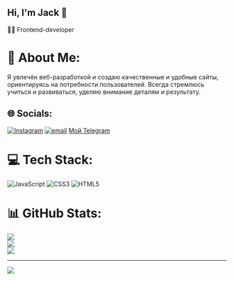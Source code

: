 ## Hi, I'm Jack 👋

🧑‍💻 Frontend-developer <br/>

# 💫 About Me:
Я увлечён веб-разработкой и создаю качественные и удобные сайты, ориентируясь на потребности пользователей. Всегда стремлюсь учиться и развиваться, уделяю внимание деталям и результату.


## 🌐 Socials:
[![Instagram](https://img.shields.io/badge/Instagram-%23E4405F.svg?logo=Instagram&logoColor=white)](https://instagram.com/jackpronin) [![email](https://img.shields.io/badge/Email-D14836?logo=gmail&logoColor=white)](mailto:pronin.jack@gmail.com) [Мой Telegram](https://t.me/jackpronin)

# 💻 Tech Stack:
![JavaScript](https://img.shields.io/badge/javascript-%23323330.svg?style=for-the-badge&logo=javascript&logoColor=%23F7DF1E) ![CSS3](https://img.shields.io/badge/css3-%231572B6.svg?style=for-the-badge&logo=css3&logoColor=white) ![HTML5](https://img.shields.io/badge/html5-%23E34F26.svg?style=for-the-badge&logo=html5&logoColor=white)
# 📊 GitHub Stats:
![](https://github-readme-stats.vercel.app/api?username=Jack-pronin&theme=react&hide_border=false&include_all_commits=true&count_private=false)<br/>
![](https://nirzak-streak-stats.vercel.app/?user=Jack-pronin&theme=react&hide_border=false)<br/>
![](https://github-readme-stats.vercel.app/api/top-langs/?username=Jack-pronin&theme=react&hide_border=false&include_all_commits=true&count_private=false&layout=compact)

---
[![](https://visitcount.itsvg.in/api?id=Jack-pronin&icon=0&color=13)](https://visitcount.itsvg.in)

<!-- Proudly created with GPRM ( https://gprm.itsvg.in ) -->
